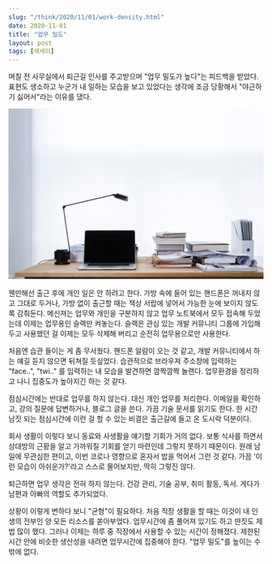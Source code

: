 ```yaml
---
slug: "/think/2020/11/01/work-density.html"
date: 2020-11-01
title: "업무 밀도"
layout: post
tags: [에세이]
---
```


며칠 전 사무실에서 퇴근길 인사를 주고받으며 "업무 밀도가 높다"는 피드백을 받았다.
표현도 생소하고 누군가 내 일하는 모습을 보고 있었다는 생각에 조금 당황해서 "야근하기 싫어서"라는 이유를 댔다.

![출처: unsplash.com](./2020-11-01-work-density.jpg)

웬만해선 출근 후에 개인 일은 안 하려고 한다.
가방 속에 들어 있는 핸드폰은 꺼내지 않고 그대로 두거나, 가방 없이 출근할 때는 책상 서랍에 넣어서 가능한 눈에 보이지 않도록 감춰둔다.
메신져는 업무와 개인을 구분하지 않고 업무 노트북에서 모두 접속해 두었는데 이제는 업무용인 슬랙만 켜놓는다.
슬랙은 관심 있는 개발 커뮤니티 그룹에 가입해 두고 사용했던 걸 이제는 모두 삭제해 버리고 순전히 업무용으로만 사용한다.

처음엔 습관 들이는 게 좀 무서웠다. 핸드폰 알람이 오는 것 같고, 개발 커뮤니티에서 하는 얘길 듣지 않으면 뒤쳐질 듯싶었다.
습관적으로 브라우져 주소창에 입력하는 "face..", "twi.." 를 입력하는 내 모습을 발견하면 깜짝깜짝 놀랜다.
업무환경을 정리하고 나니 집중도가 높아지긴 하는 것 같다.

점심시간에는 반대로 업무를 하지 않는다. 대신 개인 업무를 처리한다.
이메일을 확인하고, 강의 질문에 답변하거나, 블로그 글을 쓴다.
가끔 기술 문서를 읽기도 한다.
한 시간 남짓 되는 점심시간에 이런 걸 할 수 있는 비결은 출근길에 들고 온 도시락 덕분이다.

회사 생활이 이렇다 보니 동료와 사생활을 얘기할 기회가 거의 없다.
보통 식사를 하면서 상대방의 근황을 알고 가까워질 기회를 얻기 마련인데 그렇지 못하기 때문이다.
원래 남 일에 무관심한 편이고, 이번 코로나 영향으로 혼자서 밥을 먹어서 그런 것 같다.
가끔 '이런 모습이 아쉬운가?'라고 스스로 물어보지만, 딱히 그렇진 않다.

퇴근하면 업무 생각은 전혀 하지 않는다.
건강 관리, 기술 공부, 취미 활동, 독서.
게다가 남편과 아빠의 역할도 추가되었다.

상황이 이렇게 변하다 보니 "균형"이 필요하다.
처음 직장 생활을 할 때는 이것이 내 인생의 전부인 양 모든 리소스를 쏟아부었다.
업무시간에 좀 풀어져 있기도 하고 딴짓도 제법 많이 했다.
그러나 이제는 하루 중 직장에서 사용할 수 있는 시간이 정해졌다.
제한된 시간 안에 비슷한 생산성을 내려면 업무시간에 집중해야 한다.
"업무 밀도"를 높이는 수 밖에 없다.
